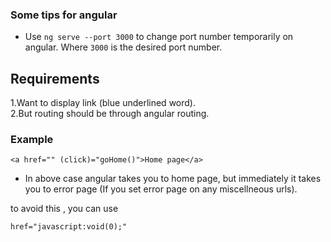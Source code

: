 ### Some tips for angular
- Use `ng serve --port 3000` to change port number temporarily on angular. Where `3000` is the desired port number.

## Requirements
1.Want to display link (blue underlined word).  
2.But routing should be through angular routing.  

### Example

`<a href="" (click)="goHome()">Home page</a>`  

- In above case angular takes you to home page, but immediately it takes you to error page (If you set error page on any miscellneous urls).  

to avoid this , you can use  

`href="javascript:void(0);"`
